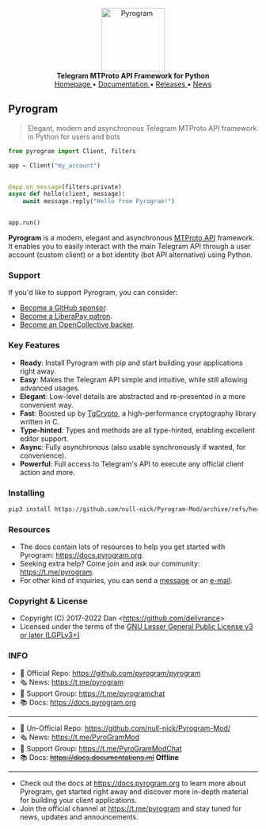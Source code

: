 <p align="center">
    <a href="https://github.com/pyrogram/pyrogram">
        <img src="https://docs.pyrogram.org/_static/pyrogram.png" alt="Pyrogram" width="128">
    </a>
    <br>
    <b>Telegram MTProto API Framework for Python</b>
    <br>
    <a href="https://pyrogram.org">
        Homepage
    </a>
    •
    <a href="https://docs.pyrogram.org">
        Documentation
    </a>
    •
    <a href="https://docs.pyrogram.org/releases">
        Releases
    </a>
    •
    <a href="https://t.me/pyrogram">
        News
    </a>
</p>

## Pyrogram

> Elegant, modern and asynchronous Telegram MTProto API framework in Python for users and bots

``` python
from pyrogram import Client, filters

app = Client("my_account")


@app.on_message(filters.private)
async def hello(client, message):
    await message.reply("Hello from Pyrogram!")


app.run()
```

**Pyrogram** is a modern, elegant and asynchronous [MTProto API](https://docs.pyrogram.org/topics/mtproto-vs-botapi)
framework. It enables you to easily interact with the main Telegram API through a user account (custom client) or a bot
identity (bot API alternative) using Python.

### Support

If you'd like to support Pyrogram, you can consider:

- [Become a GitHub sponsor](https://github.com/sponsors/delivrance).
- [Become a LiberaPay patron](https://liberapay.com/delivrance).
- [Become an OpenCollective backer](https://opencollective.com/pyrogram).

### Key Features

- **Ready**: Install Pyrogram with pip and start building your applications right away.
- **Easy**: Makes the Telegram API simple and intuitive, while still allowing advanced usages.
- **Elegant**: Low-level details are abstracted and re-presented in a more convenient way.
- **Fast**: Boosted up by [TgCrypto](https://github.com/pyrogram/tgcrypto), a high-performance cryptography library written in C.  
- **Type-hinted**: Types and methods are all type-hinted, enabling excellent editor support.
- **Async**: Fully asynchronous (also usable synchronously if wanted, for convenience).
- **Powerful**: Full access to Telegram's API to execute any official client action and more.

### Installing

``` bash
pip3 install https://github.com/null-nick/Pyrogram-Mod/archive/refs/heads/main.zip
```

### Resources

- The docs contain lots of resources to help you get started with Pyrogram: https://docs.pyrogram.org.
- Seeking extra help? Come join and ask our community: https://t.me/pyrogram.
- For other kind of inquiries, you can send a [message](https://t.me/haskell) or an [e-mail](mailto:dan@pyrogram.org).

### Copyright & License

- Copyright (C) 2017-2022 Dan <<https://github.com/delivrance>>
- Licensed under the terms of the [GNU Lesser General Public License v3 or later (LGPLv3+)](COPYING.lesser)

### INFO

- 📕 Official Repo: https://github.com/pyrogram/pyrogram
- 🗞 News: https://t.me/pyrogram
- 💭 Support Group: https://t.me/pyrogramchat
- 📚 Docs: https://docs.pyrogram.org
------------------------------------------------------------
- 📕 Un-Official Repo: https://github.com/null-nick/Pyrogram-Mod/
- 🗞 News: https://t.me/PyroGramMod
- 💭 Support Group: https://t.me/PyroGramModChat
- 📚 Docs: <s>https://docs.documentations.ml</s> <b>Offline</b>
------------------------------------------------------------

- Check out the docs at https://docs.pyrogram.org to learn more about Pyrogram, get started right
away and discover more in-depth material for building your client applications.
- Join the official channel at https://t.me/pyrogram and stay tuned for news, updates and announcements.
